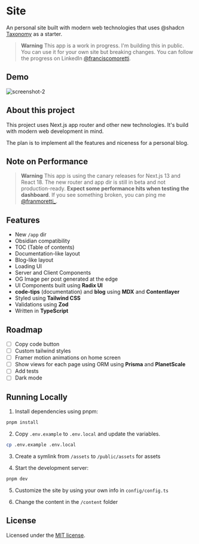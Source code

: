 # Site

An personal site built with modern web technologies that uses @shadcn [Taxonomy](https://github.com/shadcn/taxonomy) as a starter.

> **Warning**
> This app is a work in progress. I'm building this in public. You can use it for your own site but breaking changes.
> You can follow the progress on LinkedIn [@franciscomoretti](https://www.linkedin.com/in/franciscomoretti).

## Demo

![screenshot-2](https://user-images.githubusercontent.com/124599/198038921-2b16b18b-cb4d-44b1-bd1d-6419d4a8d92c.png)

## About this project

This project uses Next.js app router and other new technologies. It's build with modern web development in mind.

The plan is to implement all the features and niceness for a personal blog.

## Note on Performance

> **Warning**
> This app is using the canary releases for Next.js 13 and React 18. The new router and app dir is still in beta and not production-ready.
> **Expect some performance hits when testing the dashboard**.
> If you see something broken, you can ping me [@franmoretti\_](https://twitter.com/franmoretti_).

## Features

- New `/app` dir
- Obsidian compatibility
- TOC (Table of contents)
- Documentation-like layout
- Blog-like layout
- Loading UI
- Server and Client Components
- OG Image per post generated at the edge
- UI Components built using **Radix UI**
- **code-tips** (documentation) and **blog** using **MDX** and **Contentlayer**
- Styled using **Tailwind CSS**
- Validations using **Zod**
- Written in **TypeScript**

## Roadmap

- [ ] Copy code button
- [ ] Custom tailwind styles
- [ ] Framer motion animations on home screen
- [ ] Show views for each page using ORM using **Prisma** and **PlanetScale**
- [ ] Add tests
- [ ] Dark mode

## Running Locally

1. Install dependencies using pnpm:

```sh
pnpm install
```

2. Copy `.env.example` to `.env.local` and update the variables.

```sh
cp .env.example .env.local
```

3. Create a symlink from `/assets` to `/public/assets` for assets

4. Start the development server:

```sh
pnpm dev
```

5. Customize the site by using your own info in `config/config.ts`

6. Change the content in the `/content` folder

## License

Licensed under the [MIT license](https://github.com/franciscomoretti/site/blob/main/LICENSE.md).
